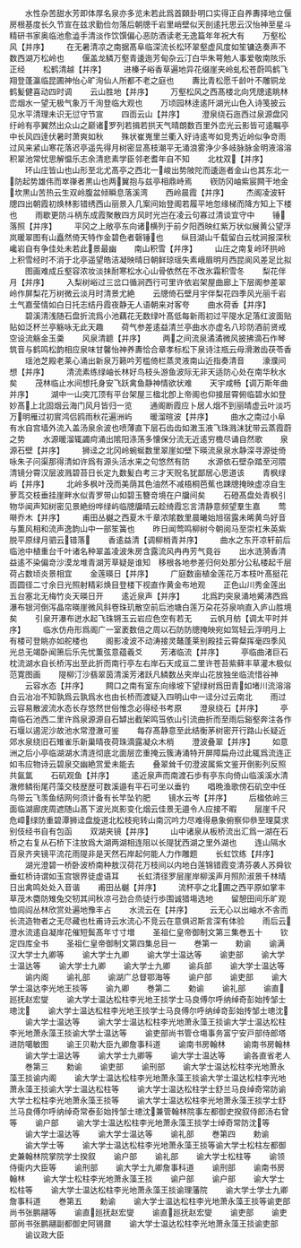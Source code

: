 <!-- { "loadSidebar": true } -->
　　水性杂苦甜水芳即体厚名泉亦多览未若此爲首頥卦明口实得正自养夀择地立偃房根基度长久节宣在兹求勤俭勿落后朝牕千岩里峭壁似天剖逺托思云汉怡神至星斗精研书家奥临池愈澁手清淡作饮馔偏心恶防酒读老无逸篇年年祝大有
　　万壑松风【并序】
　　在无暑清凉之南据髙阜临深流长松环翠壑虚风度如笙镛迭奏声不数西湖万松岭也
　　偃盖龙鳞万壑青逶迤芳甸杂云汀白华朱萼勉人事爱敬南陔乐正经
　　松鹤清越【并序】
　　进榛子峪香草遍地异花缀崖夹岭虬松苍蔚鸣鹤飞翔登蓬瀛临昆圃神怡心旷洵仙人所都不老之庭也
　　夀比青松愿千龄叶不雕铜龙鹤髪健喜动四时调
　　云山胜地【并序】
　　万壑松风之西髙楼北向凭牕逺眺林峦烟水一望无极气象万千洵登临大观也
　　万顷园林逹逺阡湖光山色入诗笺披云见水平清理未识无愆守节宣
　　四靣云山【并序】
　　澄泉绕石迤西过泉源盘冈纡岭有亭翼然出众山之巅诸罗列若揖若拱天气晴朗数百里外峦光云影皆可逺瞩亭中长风四逹伏暑时萧爽如秋
　　殊状崔嵬里兰衢入好诗逺岑如竞秀近岭似争竒雨过风来紧山寒花落迟亭遥先得月树密显髙枝潮平无涌浪雾浄少多岐脉脉金明液溶溶积翠池常忧思解愠乐志余清悲素学臣邻老耆年自不知
　　北枕双【并序】
　　环山庄皆山也山形至北尤髙亭之西北一峻出势陂陀而逶迤者金山也其东北一防起势雄伟而崒嵂者黒山也两翼抱与兹亭相鼎峙焉
　　嵚防冈岫紫宸闗干地金坎黒山苦热云生双岭腹盆倾瞬息落溪湾
　　西岭晨霞【并序】
　　杰阁凌波轩牕四出朝霞初焕林影错绣西山丽景入几案间始登阁若履平地忽缘梯而降方知上下楼也
　　雨歇更防斗柄东成霞聚散四方风时光岂在凌云句寡过清谈宜守中
　　锤落照【并序】
　　平冈之上敞亭东向诸横列于前夕阳西映红紫万状似展黄公望浮岚暖翠图有山矗然倚天特作金碧色者磬锤也
　　纵目湖山千载留白云枕涧报深秋巉岩自有争佳处未若此景最幽
　　南山积雪【幷序】
　　山庄之南复岭环拱岭上积雪经时不消于北亭遥望皓洁凝映晴日朝鲜琼瑶失素峨眉明月西昆阆风差足比拟
　　图画难成丘壑容浓妆淡抹耐寒松水心山骨依然在不改氷霜积雪冬
　　梨花伴月【并序】
　　入梨树峪过三岔口循涧西行可里许依岩架屋曲廊上下层阁参差翠岭作屏梨花万树微云淡月时清景尤絶
　　云牕倚石壁月宇伴梨花四季风光丽千岩土气嘉莹情如白日托志结丹霞夜静无人语朝来对客夸
　　曲水荷香【并序】
　　碧溪清浅随石盘折流爲小池藕花无数绿叶髙低每新雨初过平隄水足落红波面贴贴如泛杯兰亭觞咏无此天趣
　　荷气参差逺益清兰亭曲水亦虚名八珍防酒前贤戒空设流觞金玉羮
　　风泉清聼【并序】
　　两之间流泉潏潏微风披拂滴石作琴筑音与鹤鸣松韵相应泉味甘馨怡神养夀恰合章孝标松下泉诗注瓶云母滑潄齿茯苓香
　　瑶池芝殿老莱心涌出新泉万籁吟芳槛倚栏蒸灵液南山近指奏清音
　　濠濮间想【并序】
　　清流素练绿岫长林好鸟枝头游鱼波际无非天适防心处在南华秋水矣
　　茂林临止水间想托身安飞跃禽鱼静神情欲状难
　　天宇咸畅【调万斯年曲并序】
　　湖中一山突兀顶有平台架屋三楹北卽上帝阁也仰接层霄俯临碧水如登妙髙上北固烟云海门风月皆归一览
　　通阁断霞应卜居人烟不到丽晴虚云叶淡巧万明雁过初賔鸿侣鸥雨秋花遍洲屿
　　暖溜暄波【并序】
　　曲水之南过小阜有水自宫墙外流入盖汤泉余波也喷薄直下层石齿齿如潄玉液飞珠溅沫犹带云蒸霞蔚之势
　　水源暖溜辄蠲疴涌出隂阳涤荡多懐保分流无近逺穷檐尽诵自然歌
　　泉源石壁【并序】
　　狮迳之北冈岭蜿蜒数里翠崖如壁下暎流泉泉水静深寻源徙倚咏朱子问渠那得清如许爲有源头活水来之句悠然有防
　　水源依石壁杂踏至河隈清镜分霄汉层波溅碧苔日长定九数髪白考三才天贶名犹鄙居心思道该
　　青枫绿屿【并序】
　　北岭多枫叶茂而美荫其色油然不减梧桐芭蕉也踈牕掩映虚凉自生萝茑交枝垂挂崖畔水似青罗带山如碧玉簪竒境在户牖间矣
　　石磴髙盘处青枫引物华闻声知树密见景絶纷哗绿屿临牕牖晴云趁绮霞忘言清静意频望羣生嘉
　　莺啭乔木【并序】
　　甫田丛樾之西夏木千章浓隂数里晨曦始旭宿露未晞黄鸟好音与薫风相和流声逸韵山中一部笙簧也
　　昨日闻莺鸣柳树今朝阅马至崇杠朱英紫脱平原绿月驷云错落
　　香逺益清【调柳梢青并序】
　　曲水之东开凉轩前后临池中植重台千叶诸名种翠盖凌波朱房含露流风冉冉芳气竟谷
　　出水涟漪香清益逺不染偏竒沙漠龙堆青湖芳草疑是谁知　移根各地参差归何处那分公私楼起千层荷占数顷炎景相宜
　　金莲暎日【并序】
　　广庭数亩植金莲花万本枝叶髙挺花靣圆径二寸余日光照射精彩焕目登楼下视直作黄金布地观
　　正色山川秀金莲出五台塞北无梅竹炎天暎日开
　　逺近泉声【并序】
　　北爲趵突泉涌地觱沸西爲瀑布银河倒泻晶帘暎崖微风斜卷珠玑散空前后池塘白莲万朶花芬泉响直入庐山胜境矣
　　引泉开瀑布迸水起飞珠锵玉云岩应色空有若无
　　云帆月舫【调太平时并序】
　　临水仿舟形爲阁广一室袤数倍之周以石防防牕掩映宛如驾轻云浮明月上有楼可登眺亦如舵楼也
　　阁影凌波不动涛接灵鼇蓬莱别殿挂云霄粲挥毫四季风光总无竭卧闻箫后乐先忧薫弦意蕴羲爻
　　芳渚临流【并序】
　　亭临曲渚巨石枕流湖水自长桥泻出至此折而南行亭左右岸石天成亘二里许苍苔紫藓丰草灌木极似范寛图画
　　隄柳汀沙翡翠茵清溪芳渚跃凡鳞数丛夹岸山花放独坐临流惜谷神
　　云容水态【并序】
　　闗口之南有室东向缘坡下望绿树爲田青如堵川流溶溶白云冶冶不知孰爲云孰爲水也由长桥而渡疑入四明山中一迳分过云南北
　　雨过云容易散波流水态长存悠然世俗惟念必得经书考原
　　澄泉绕石【并序】
　　亭南临石池西二里许爲泉源源自石罅出截架鸣筜依山引流曲折而至雨后谿壑奔注各作石堰以遏泥沙故池水常澄澈可鉴
　　每存髙静意至此结衡茅树密开行路山长疑近郊水泉绕旧石雉雀乐新巢晴夜荷珠滴露凝众木梢
　　澄波叠翠【并序】
　　如意洲之后小亭临湖湖水清涟彻底北面层峦重掩云簇涛涌特开屏障扁舟过此辄爲流连正如韦应物诗云碧泉交幽絶赏爱未能去
　　叠翠耸千仞澄波属紫文鉴开倒影列反照共氤氲
　　石矶观鱼【并序】
　　逺近泉声而南渡石歩有亭东向倚山临溪溪水清澈修鳞衔尾荇藻交枝歴歴可数溪邉有平石可坐以垂钓
　　唱晩渔歌傍石矶空中任鸟带云飞羡鱼结网何须计备有长竿坠钓肥
　　镜水云岑【并序】
　　后楹依岭三面临湖廊庑周遮随山髙下波光岚影变化烟云佳景无邉令人应接不暇
　　层崖千尺危嶂绿防重碧潭狮迳盘旋道北松枝宛转山南沉吟力尽难得悬象俯察仰叅至理莫求别伎经书自有包函
　　双湖夹镜【并序】
　　山中诸泉从板桥流出汇爲一湖在石桥之右复从石桥下注放爲大湖两湖相连阻以长隄犹西湖之里外湖也
　　连山隔水百泉齐夹镜平流花雨隄非是天然石岸起何能人力作雕题
　　长虹饮练【幷序】
　　湖光澄碧一桥卧波桥南种敖汉荷花万枝间以内地白莲锦错霞变清芬袭人苏舜钦垂虹桥诗谓如玉宫银界徒虚语耳
　　长虹清径罗层崖岸柳溪声月照阶淑景千林晴日出禽鸣处处入音谐
　　甫田丛樾【并序】
　　流杯亭之北圃之西平原如掌丰草茂木麕防雉兔交牣其间秋凉弓劲合烝徒行歩围诚猎塲选地
　　留憩田间乐旷观恤闾阎丛林欣赏处遍地豫丰占
　　水流云在【并序】
　　云无心以出岫水不舎而长流造物者之无尽藏也杜甫诗云水流心不竞云在意俱迟斯言深有体验
　　雨后云澄水流逺自凝岸花催短鬓髙年寸寸増
　　圣祖仁皇帝御制文第三集巻五十
　　钦定四库全书
　　圣祖仁皇帝御制文第四集总目一
　　巻第一
　　勅谕
　　谕满汉大学士九卿等
　　谕大学士九卿
　　谕大学士温达等
　　谕吏部
　　谕大学士温达等
　　谕大学士九卿
　　谕大学士九卿
　　谕兵部
　　谕大学士温达等
　　谕内阁
　　谕礼部
　　谕湖广总督鄂海等
　　谕户部
　　谕吏部
　　谕大学士温达李光地王掞等
　　谕九卿
　　巻第二
　　勅谕
　　谕礼部
　　谕直廵抚赵宏燮
　　谕大学士温达松柱李光地王掞学士马良傅尔呼纳绰奇彭始抟邹士璁沈
　　谕大学士温达松柱李光地王掞学士马良傅尔呼纳绰竒彭始抟邹士璁沈
　　谕大学士温达等
　　谕大学士温达松柱李光地萧永藻王掞谕大学士温达松柱李光地萧永藻王掞谕大学士温达等
　　谕吏部尚书管仓塲事务富宁安戸部侍郎塔进防噶敏图
　　谕王贝勒大臣九卿詹事科道
　　谕南书房翰林
　　谕南书房翰林
　　谕大学士温达等
　　谕大学士九卿等
　　谕大学士温达等
　　谕各直省老人
　　巻第三
　　勅谕
　　谕吏部
　　谕刑部
　　谕大学士温达松柱李光地萧永藻王掞谕内阁
　　谕大学士温达松柱李光地萧永藻王掞谕大学士温达松柱李光地萧永藻王掞谕大学士温达松柱等
　　谕大学士温达松柱学士舒兰马良绰奇常防谕大学士松柱李光地萧永藻王掞等
　　谕大学士温达松柱李光地萧永藻王掞学士舒兰马良傅尔呼纳绰奇常泰彭始抟邹士璁沈兼管翰林院事左都御史揆叙侍郎汤右曾等
　　谕户部
　　谕大学士温达松柱李光地萧永藻王掞学士绰奇常防沈等
　　谕大学士温达等
　　谕大学士温达等
　　谕礼部
　　巻第四
　　勅谕
　　谕大学士等
　　谕大学士温达松柱李光地萧永藻王掞等谕大学士松柱左都御史兼翰林院掌院学士揆叙
　　谕户部
　　谕礼部
　　谕大学士松柱等
　　谕领侍衞内大臣等
　　谕刑部
　　谕大学士九卿詹事科道
　　谕刑部
　　谕南书房翰林
　　谕大学士松柱李光地萧永藻王掞
　　谕户部
　　谕户部
　　谕大学士松柱等
　　谕大学士温达松柱李光地萧永藻王掞谕理藩院
　　谕大学士学士九卿詹事科道
　　巻第五
　　勅谕
　　谕大学士温达松柱李光地萧永藻王掞等谕吏部尚书张鹏翮等
　　谕直廵抚赵宏燮
　　谕直廵抚赵宏燮
　　谕吏部
　　谕吏部尚书张鹏翮副都御史阿锡鼐
　　谕大学士温达松柱李光地萧永藻王掞谕吏部
　　谕议政大臣
